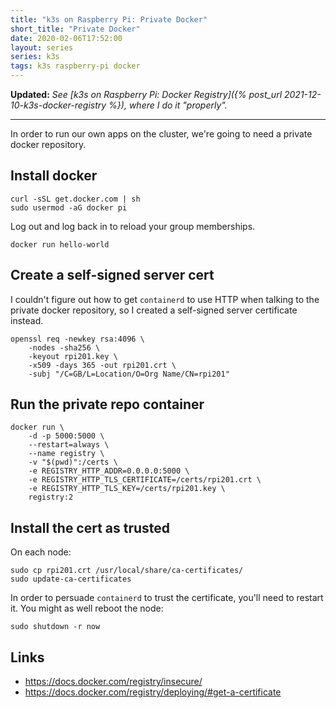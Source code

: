 ```yaml
---
title: "k3s on Raspberry Pi: Private Docker"
short_title: "Private Docker"
date: 2020-02-06T17:52:00
layout: series
series: k3s
tags: k3s raspberry-pi docker
---
```


**Updated:** _See [k3s on Raspberry Pi: Docker Registry]({% post_url 2021-12-10-k3s-docker-registry %}), where I do it "properly"._

---

In order to run our own apps on the cluster, we're going to need a private docker repository.

## Install docker

```
curl -sSL get.docker.com | sh
sudo usermod -aG docker pi
```

Log out and log back in to reload your group memberships.

```
docker run hello-world
```

## Create a self-signed server cert

I couldn't figure out how to get `containerd` to use HTTP when talking to the private docker repository, so I created a self-signed server certificate instead.

```
openssl req -newkey rsa:4096 \
    -nodes -sha256 \
    -keyout rpi201.key \
    -x509 -days 365 -out rpi201.crt \
    -subj "/C=GB/L=Location/O=Org Name/CN=rpi201"
```

## Run the private repo container

```
docker run \
    -d -p 5000:5000 \
    --restart=always \
    --name registry \
    -v "$(pwd)":/certs \
    -e REGISTRY_HTTP_ADDR=0.0.0.0:5000 \
    -e REGISTRY_HTTP_TLS_CERTIFICATE=/certs/rpi201.crt \
    -e REGISTRY_HTTP_TLS_KEY=/certs/rpi201.key \
    registry:2
```

## Install the cert as trusted

On each node:

```
sudo cp rpi201.crt /usr/local/share/ca-certificates/
sudo update-ca-certificates
```

In order to persuade `containerd` to trust the certificate, you'll need to restart it. You might as well reboot the node:

```
sudo shutdown -r now
```

## Links

- <https://docs.docker.com/registry/insecure/>
- <https://docs.docker.com/registry/deploying/#get-a-certificate>
